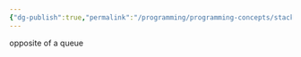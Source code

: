 ```yaml
---
{"dg-publish":true,"permalink":"/programming/programming-concepts/stack/"}
---
```


opposite of a queue